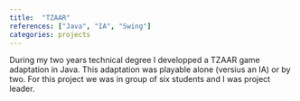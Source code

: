 ```yaml
---
title:  "TZAAR"
references: ["Java", "IA", "Swing"]
categories: projects
---
```


During my two years technical degree I developped a TZAAR game adaptation in
Java. This adaptation was playable alone (versius an IA) or by two. For this
project we was in group of six students and I was project leader.